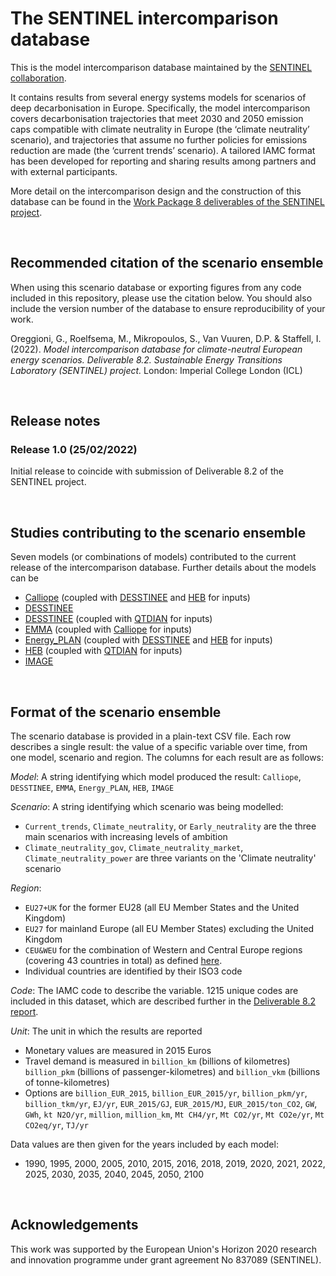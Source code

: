 # The SENTINEL intercomparison database
This is the model intercomparison database maintained by the [SENTINEL collaboration](https://sentinel.energy).

It contains results from several energy systems models for scenarios of deep decarbonisation in Europe.  Specifically, the model intercomparison covers decarbonisation trajectories that meet 2030 and 2050 emission caps compatible with climate neutrality in Europe (the ‘climate neutrality’ scenario), and trajectories that assume no further policies for emissions reduction are made (the ‘current trends’ scenario). A tailored IAMC format has been developed for reporting and sharing results among partners and with external participants. 

More detail on the intercomparison design and the construction of this database can be found in the [Work Package 8 deliverables of the SENTINEL project]( https://sentinel.energy/outputs/deliverables/).

<br />


## Recommended citation of the scenario ensemble
When using this scenario database or exporting figures from any code included in this repository, please use the citation below. You should also include the version number of the database to ensure reproducibility of your work.

Oreggioni, G., Roelfsema, M., Mikropoulos, S., Van Vuuren, D.P. & Staffell, I. (2022). _Model intercomparison database for climate-neutral European energy scenarios. Deliverable 8.2. Sustainable Energy Transitions Laboratory (SENTINEL) project._ London: Imperial College London (ICL)

<br />


## Release notes
### Release 1.0 (25/02/2022)
Initial release to coincide with submission of Deliverable 8.2 of the SENTINEL project.

<br />


## Studies contributing to the scenario ensemble
Seven models (or combinations of models) contributed to the current release of the intercomparison database.  Further details about the models can be 


-	[Calliope][Calliope] (coupled with [DESSTINEE][DESSTINEE] and [HEB][HEB] for inputs)
-	[DESSTINEE][DESSTINEE]
-	[DESSTINEE][DESSTINEE] (coupled with [QTDIAN][QTDIAN] for inputs)
-	[EMMA][EMMA] (coupled with [Calliope][Calliope] for inputs)
-	[Energy_PLAN][Energy_PLAN] (coupled with [DESSTINEE][DESSTINEE] and [HEB][HEB] for inputs)
-	[HEB][HEB] (coupled with [QTDIAN][QTDIAN] for inputs)
-	[IMAGE][IMAGE]

[Calliope]: https://sentinel.energy/model/euro-calliope/ 
[DESSTINEE]: https://sentinel.energy/model/desstinee-demand/
[QTDIAN]: https://sentinel.energy/model/qtdian/ 
[HEB]: https://sentinel.energy/model/heb/
[EMMA]: https://sentinel.energy/model/emma/
[Energy_PLAN]: https://sentinel.energy/model/energyplan/
[IMAGE]: https://sentinel.energy/model/image/

<br />


## Format of the scenario ensemble
The scenario database is provided in a plain-text CSV file.  Each row describes a single result: the value of a specific variable over time, from one model, scenario and region.  The columns for each result are as follows:

*Model*: A string identifying which model produced the result: ``Calliope``, ``DESSTINEE``, ``EMMA``, ``Energy_PLAN``, ``HEB``, ``IMAGE``

*Scenario*: A string identifying which scenario was being modelled:
- ``Current_trends``, ``Climate_neutrality``, or ``Early_neutrality`` are the three main scenarios with increasing levels of ambition
- ``Climate_neutrality_gov``, ``Climate_neutrality_market``, ``Climate_neutrality_power`` are three variants on the 'Climate neutrality' scenario

*Region*: 
- ``EU27+UK`` for the former EU28 (all EU Member States and the United Kingdom)
- ``EU27`` for mainland Europe (all EU Member States) excluding the United Kingdom
- ``CEU&WEU`` for the combination of Western and Central Europe regions (covering 43 countries in total) as defined [here](https://models.pbl.nl/image/index.php/Region_classification_map).
- Individual countries are identified by their ISO3 code 

*Code*: The IAMC code to describe the variable.  1215 unique codes are included in this dataset, which are described further in the [Deliverable 8.2 report](URL).

*Unit*: The unit in which the results are reported
- Monetary values are measured in 2015 Euros
- Travel demand is measured in ``billion_km`` (billions of kilometres) ``billion_pkm`` (billions of passenger-kilometres) and ``billion_vkm`` (billions of tonne-kilometres)
- Options are ``billion_EUR_2015``, ``billion_EUR_2015/yr``, ``billion_pkm/yr``, ``billion_tkm/yr``, ``EJ/yr``, ``EUR_2015/GJ``, ``EUR_2015/MJ``, ``EUR_2015/ton_CO2``, ``GW``, ``GWh``, ``kt N2O/yr``, ``million``, ``million_km``, ``Mt CH4/yr``, ``Mt CO2/yr``, ``Mt CO2e/yr``, ``Mt CO2eq/yr``, ``TJ/yr``

Data values are then given for the years included by each model: 
- 1990, 1995, 2000, 2005, 2010, 2015, 2016, 2018, 2019, 2020, 2021, 2022, 2025, 2030, 2035, 2040, 2045, 2050, 2100

<br />


## Acknowledgements
This work was supported by the European Union's Horizon 2020 research and innovation programme under grant agreement No 837089 (SENTINEL).
